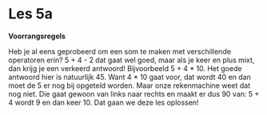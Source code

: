 # Les 5a

**Voorrangsregels**

Heb je al eens geprobeerd om een som te maken met verschillende operatoren erin? 5 + 4 - 2 dat gaat wel goed, maar als je keer en plus mixt, dan krijg je een verkeerd antwoord! Bijvoorbeeld 5 + 4 \* 10. Het goede antwoord hier is natuurlijk 45. Want 4 \* 10 gaat voor, dat wordt 40 en dan moet de 5 er nog bij opgeteld worden. Maar onze rekenmachine weet dat nog niet. Die gaat gewoon van links naar rechts en maakt er dus 90 van: 5 + 4 wordt 9 en dan keer 10. Dat gaan we deze les oplossen!

